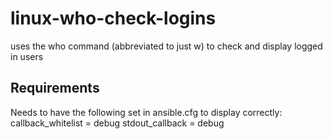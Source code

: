 linux-who-check-logins
=========

uses the who command (abbreviated to just w) to check and display logged in users

Requirements
---------

Needs to have the following set in ansible.cfg to display correctly:
callback_whitelist = debug
stdout_callback = debug